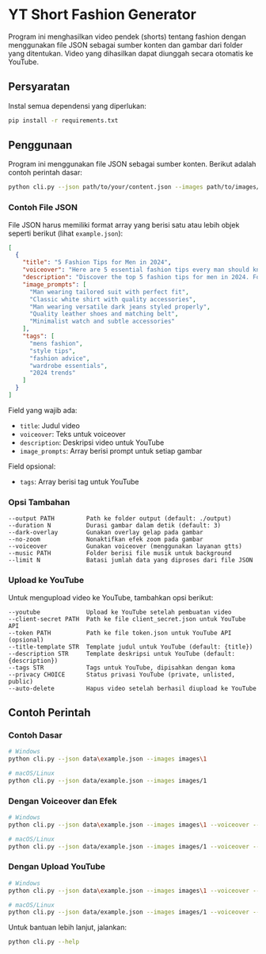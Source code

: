 # YT Short Fashion Generator

Program ini menghasilkan video pendek (shorts) tentang fashion dengan menggunakan file JSON sebagai sumber konten dan gambar dari folder yang ditentukan. Video yang dihasilkan dapat diunggah secara otomatis ke YouTube.

## Persyaratan

Instal semua dependensi yang diperlukan:

```bash
pip install -r requirements.txt
```

## Penggunaan

Program ini menggunakan file JSON sebagai sumber konten. Berikut adalah contoh perintah dasar:

```bash
python cli.py --json path/to/your/content.json --images path/to/images/folder
```

### Contoh File JSON

File JSON harus memiliki format array yang berisi satu atau lebih objek seperti berikut (lihat `example.json`):

```json
[
  {
    "title": "5 Fashion Tips for Men in 2024",
    "voiceover": "Here are 5 essential fashion tips every man should know in 2024. These timeless style rules will help you look your best for any occasion.",
    "description": "Discover the top 5 fashion tips for men in 2024. Follow these style guidelines to elevate your wardrobe and make a great impression wherever you go. #MensFashion #StyleTips",
    "image_prompts": [
      "Man wearing tailored suit with perfect fit",
      "Classic white shirt with quality accessories",
      "Man wearing versatile dark jeans styled properly",
      "Quality leather shoes and matching belt",
      "Minimalist watch and subtle accessories"
    ],
    "tags": [
      "mens fashion",
      "style tips",
      "fashion advice",
      "wardrobe essentials",
      "2024 trends"
    ]
  }
]
```

Field yang wajib ada:
- `title`: Judul video
- `voiceover`: Teks untuk voiceover
- `description`: Deskripsi video untuk YouTube
- `image_prompts`: Array berisi prompt untuk setiap gambar

Field opsional:
- `tags`: Array berisi tag untuk YouTube

### Opsi Tambahan

```
--output PATH         Path ke folder output (default: ./output)
--duration N          Durasi gambar dalam detik (default: 3)
--dark-overlay        Gunakan overlay gelap pada gambar
--no-zoom             Nonaktifkan efek zoom pada gambar
--voiceover           Gunakan voiceover (menggunakan layanan gtts)
--music PATH          Folder berisi file musik untuk background
--limit N             Batasi jumlah data yang diproses dari file JSON
```

### Upload ke YouTube

Untuk mengupload video ke YouTube, tambahkan opsi berikut:

```
--youtube             Upload ke YouTube setelah pembuatan video
--client-secret PATH  Path ke file client_secret.json untuk YouTube API
--token PATH          Path ke file token.json untuk YouTube API (opsional)
--title-template STR  Template judul untuk YouTube (default: {title})
--description STR     Template deskripsi untuk YouTube (default: {description})
--tags STR            Tags untuk YouTube, dipisahkan dengan koma
--privacy CHOICE      Status privasi YouTube (private, unlisted, public)
--auto-delete         Hapus video setelah berhasil diupload ke YouTube
```

## Contoh Perintah

### Contoh Dasar

```bash
# Windows
python cli.py --json data\example.json --images images\1

# macOS/Linux
python cli.py --json data/example.json --images images/1
```

### Dengan Voiceover dan Efek

```bash
# Windows
python cli.py --json data\example.json --images images\1 --voiceover --dark-overlay --duration 4

# macOS/Linux
python cli.py --json data/example.json --images images/1 --voiceover --dark-overlay --duration 4
```

### Dengan Upload YouTube

```bash
# Windows
python cli.py --json data\example.json --images images\1 --voiceover --youtube --client-secret client_secret.json --privacy unlisted

# macOS/Linux
python cli.py --json data/example.json --images images/1 --voiceover --youtube --client-secret client_secret.json --privacy unlisted
```

Untuk bantuan lebih lanjut, jalankan:

```bash
python cli.py --help
```